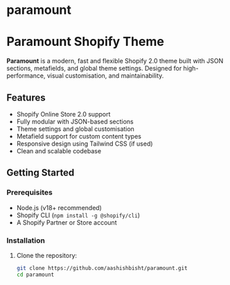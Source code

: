 # paramount

# Paramount Shopify Theme

**Paramount** is a modern, fast and flexible Shopify 2.0 theme built with JSON sections, metafields, and global theme settings. Designed for high-performance, visual customisation, and maintainability.

## Features

- Shopify Online Store 2.0 support
- Fully modular with JSON-based sections
- Theme settings and global customisation
- Metafield support for custom content types
- Responsive design using Tailwind CSS (if used)
- Clean and scalable codebase

## Getting Started

### Prerequisites

- Node.js (v18+ recommended)
- Shopify CLI (`npm install -g @shopify/cli`)
- A Shopify Partner or Store account

### Installation

1. Clone the repository:

   ```bash
   git clone https://github.com/aashishbisht/paramount.git
   cd paramount
